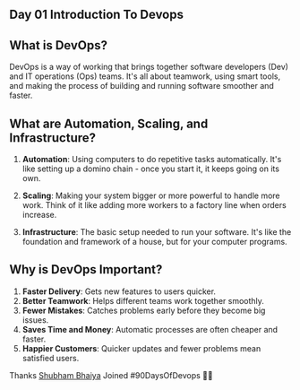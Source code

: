 ## Day 01 Introduction To Devops 
## What is DevOps?

DevOps is a way of working that brings together software developers (Dev) and IT operations (Ops) teams. It's all about teamwork, using smart tools, and making the process of building and running software smoother and faster.

## What are Automation, Scaling, and Infrastructure?

1. **Automation**: Using computers to do repetitive tasks automatically. It's like setting up a domino chain - once you start it, it keeps going on its own.

2. **Scaling**: Making your system bigger or more powerful to handle more work. Think of it like adding more workers to a factory line when orders increase.

3. **Infrastructure**: The basic setup needed to run your software. It's like the foundation and framework of a house, but for your computer programs.

## Why is DevOps Important?

1. **Faster Delivery**: Gets new features to users quicker.
2. **Better Teamwork**: Helps different teams work together smoothly.
3. **Fewer Mistakes**: Catches problems early before they become big issues.
4. **Saves Time and Money**: Automatic processes are often cheaper and faster.
5. **Happier Customers**: Quicker updates and fewer problems mean satisfied users.

Thanks [Shubham Bhaiya](https://github.com/LondheShubham153)
Joined #90DaysOfDevops 🎉🎉

